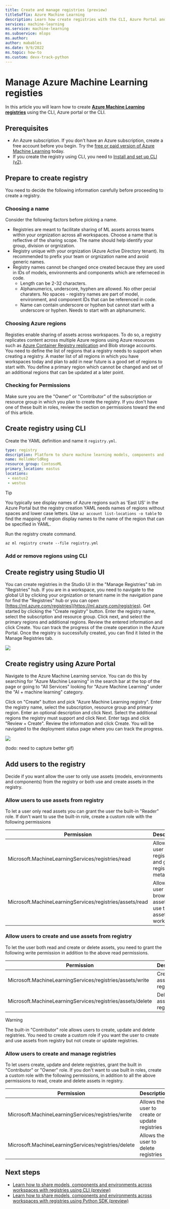```yaml
---
title: Create and manage registries (preview)
titleSuffix: Azure Machine Learning
description: Learn how create registries with the CLI, Azure Portal and AzureML Studio 
services: machine-learning
ms.service: machine-learning
ms.subservice: mlops
ms.author: 
author: mabables
ms.date: 9/9/2022
ms.topic: how-to
ms.custom: devx-track-python
---
```


# Manage Azure Machine Learning registies

In this article you will learn how to create [**Azure Machine Learning registries**](todo) using the CLI, Azure portal or the CLI.

## Prerequisites

* An Azure subscription. If you don't have an Azure subscription, create a free account before you begin. Try the [free or paid version of Azure Machine Learning](https://azure.microsoft.com/free/) today.
* If you create the registry using CLI, you need to [Install and set up CLI (v2)](how-to-configure-cli.md).

## Prepare to create registry

You need to decide the following information carefully before proceeding to create a registry. 

### Choosing a name

Consider the following factors before picking a name.
* Registries are meant to facilitate sharing of ML assets across teams within your orgnization across all workspaces. Choose a name that is reflective of the sharing scope. The name should help identify your group, division or orgnization. 
* Registry unique with your orgnization (Azure Active Directory tenant). Its recommended to prefix your team or orgnization name and avoid generic names. 
* Registry names cannot be changed once created because they are used in IDs of models, environments and components which are referneced in code. 
  * Length can be 2-32 characters. 
  * Alphanumerics, underscore, hyphen are allowed. No other pecial charaters. No spaces - registry names are part of model, environment, and component IDs that can be referenced in code.  
  * Name can contain underscore or hyphen but cannot start with a underscore or hyphen. Needs to start with an alphanumeric. 

### Choosing Azure regions 

Registies enable sharing of assets across workspaces. To do so, a registry replicates content across multiple Azure regions using Azure resources such as [Azure Container Registry replication](/azure/container-registry/container-registry-geo-replication) and Blob storage accounts. You need to define the list of regions that a registry needs to support when creating a registry. A master list of all regions in which you have workspaces today and plan to add in near future is a good set of regions to start with. You define a primary region which cannot be changed and set of an additional regions that can be updated at a later point.

### Checking for Permissions

Make sure you are the "Owner" or "Contributor" of the subscription or resource group in which you plan to create the registry. If you don't have one of these built in roles, review the section on permissions toward the end of this article. 


## Create registry using CLI

Create the YAML definition and name it `registry.yml`.

```YAML
type: registry
description: Platform to share machine learning models, components and environments
name: HelloWorldReg
resource_group: ContosoML
primary_location: eastus
locations:
 - eastus2
 - westus
```

> [!TIP]
> You typically see display names of Azure regions such as 'East US' in the Azure Portal but the registry creation YAML needs names of regions without spaces and lower case letters. Use `az account list-locations -o table` to find the mapping of region display names to the name of the region that can be specified in YAML.

Run the registry create command.

`az ml registry create --file registry.yml`

### Add or remove regions using CLI

<todo>

## Create registry using Studio UI

You can create registries in the Studio UI in the "Manage Registries" tab im "Registries" hub. If you are in a workspace, you need to navigate to the global UI by clicking your orgnization or tenant name in the navigation pane for find the "Registries" hub or you can open [https://ml.azure.com/registries](https://ml.azure.com/registries). Get started by clicking the "Create registry" button. Enter the registry name, select the subscription and resource group. Click next, and select the primary regions and additional regions. Review the entered information and click Create. You can track the progress of the create operation in the Azure Portal. Once the registry is successfully created, you can find it listed in the Manage Registries tab. 

![](./media/how-to-manage-registries/create-azureml-registry-studio.gif)

## Create registry using Azure Portal

Navigate to the Azure Machine Learning service. You can do this by searching for "Azure Machine Learning" in the search bar at the top of the page or going to "All Services" looking for "Azure Machine Learning" under the "AI + machine learning" category. 

Click on "Create" button and pick "Azure Machine Learning registry". Enter the registry name, select the subscription, resource group and primary region. Enter an optional description and click Next. Select the additional regions the registry must support and click Next. Enter tags and click "Review + Create". Review the information and click Create. You will be navigated to the deployment status page where you can track the progress. 

![](./media/how-to-manage-registries/create-azureml-registry-azure-portal.gif)

(todo: need to capture better gif)

## Add users to the registry 

Decide if you want allow the user to only use assets (models, environments and components) from the registry or both use and create assets in the registry. 

### Allow users to use assets from registry

To let a user only read assets you can grant the user the built-in "Reader" role. If don't want to use the built-in role, create a custom role with the following permissions

Permission | Description 
--|--
Microsoft.MachineLearningServices/registries/read | Allows the user to list registries and get registry metadata
Microsoft.MachineLearningServices/registries/assets/read | Allows the user to browse assets and use the assets in a workspace

### Allow users to create and use assets from registry

To let the user both read and create or delete assets, you need to grant the following write permission in addition to the above read permissions.

Permission | Description 
--|--
Microsoft.MachineLearningServices/registries/assets/write | Create assets in registries
Microsoft.MachineLearningServices/registries/assets/delete| Delete assets in registries

> [!WARNING]
> The built-in "Contributor" role allows users to create, update and delete registries. You need to create a custom role if you want the user to create and use assets from registry but not create or update registries. 

### Allow users to create and manage registries

To let users create, update and delete registries, grant the built in "Contributor" or "Owner" role. If you don't want to use built in roles, create a custom role with the following permissions, in addition to all the above permissions to read, create and delete assets in registry.

Permission | Description 
--|--
Microsoft.MachineLearningServices/registries/write| Allows the user to create or update registries
Microsoft.MachineLearningServices/registries/delete | Allows the user to delete registries


## Next steps

* [Learn how to share models, components and environments across workspaces with registries using CLI (preview)](./how-to-share-models-pipelines-across-workspaces-with-registries.md)
* [Learn how to share models, components and environments across workspaces with registries using Python SDK (preview)](./how-to-share-models-pipelines-across-workspaces-with-registries-sdk.md)

